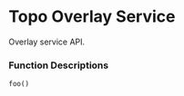 Topo Overlay Service
====================

Overlay service API.

### Function Descriptions

`foo()`

